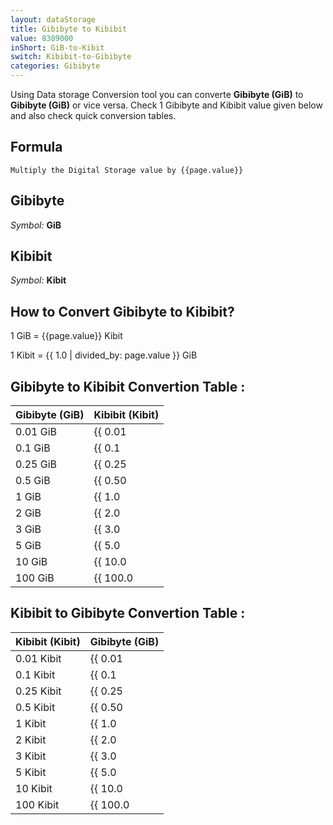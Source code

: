 ```yaml
---
layout: dataStorage
title: Gibibyte to Kibibit
value: 8389000
inShort: GiB-to-Kibit
switch: Kibibit-to-Gibibyte
categories: Gibibyte
---
```


Using Data storage Conversion tool you can converte **Gibibyte (GiB)** to **Gibibyte (GiB)** or vice versa. Check 1 Gibibyte and Kibibit value given below and also check quick conversion tables.

## Formula
`Multiply the Digital Storage value by {{page.value}}`

## Gibibyte
*Symbol:* **GiB**

## Kibibit
*Symbol:* **Kibit**

## How to Convert Gibibyte to Kibibit?

1 GiB = {{page.value}} Kibit

1 Kibit = {{ 1.0 | divided_by: page.value }} GiB


## Gibibyte to Kibibit Convertion Table :

| Gibibyte (GiB) | Kibibit (Kibit) |
| ---- | ---- |
| 0.01 GiB | {{ 0.01 | times: page.value }} Kibit |
| 0.1 GiB | {{ 0.1 | times: page.value }} Kibit |
| 0.25 GiB | {{ 0.25 | times: page.value }} Kibit |
| 0.5 GiB | {{ 0.50 | times: page.value }} Kibit |
| 1 GiB | {{ 1.0 | times: page.value }} Kibit |
| 2 GiB | {{ 2.0 | times: page.value }} Kibit |
| 3 GiB | {{ 3.0 | times: page.value }} Kibit |
| 5 GiB | {{ 5.0 | times: page.value }} Kibit |
| 10 GiB | {{ 10.0 | times: page.value }} Kibit |
| 100 GiB | {{ 100.0 | times: page.value }} Kibit |

## Kibibit to Gibibyte Convertion Table :

| Kibibit (Kibit) | Gibibyte (GiB) |
| ---- | ---- |
| 0.01 Kibit | {{ 0.01 | divided_by: page.value }} GiB |
| 0.1 Kibit | {{ 0.1 | divided_by: page.value }} GiB |
| 0.25 Kibit | {{ 0.25 | divided_by: page.value }} GiB |
| 0.5 Kibit | {{ 0.50 | divided_by: page.value }} GiB |
| 1 Kibit | {{ 1.0 | divided_by: page.value }} GiB |
| 2 Kibit | {{ 2.0 | divided_by: page.value }} GiB |
| 3 Kibit | {{ 3.0 | divided_by: page.value }} GiB |
| 5 Kibit | {{ 5.0 | divided_by: page.value }} GiB |
| 10 Kibit | {{ 10.0 | divided_by: page.value }} GiB |
| 100 Kibit | {{ 100.0 | divided_by: page.value }} GiB |


<script>
document.getElementById('selectInput')[13].selected = true
document.getElementById('selectOutput')[3].selected = true
</script>
